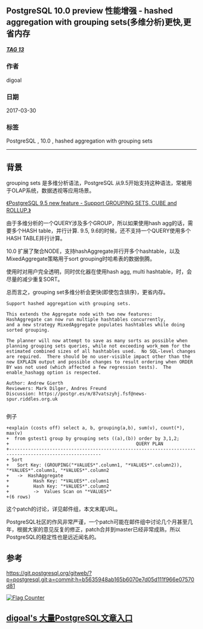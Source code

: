 ## PostgreSQL 10.0 preview 性能增强 - hashed aggregation with grouping sets(多维分析)更快,更省内存   
##### [TAG 13](../class/13.md)
                    
### 作者                       
digoal               
                
### 日期                                                                                   
2017-03-30              
                   
### 标签                
PostgreSQL , 10.0 , hashed aggregation with grouping sets     
                                                                                      
----                                                                                
                                                                                         
## 背景            
grouping sets 是多维分析语法，PostgreSQL 从9.5开始支持这种语法，常被用于OLAP系统，数据透视等应用场景。    
    
[《PostgreSQL 9.5 new feature - Support GROUPING SETS, CUBE and ROLLUP.》](../201505/20150526_02.md)    
    
由于多维分析的一个QUERY涉及多个GROUP，所以如果使用hash agg的话，需要多个HASH table，并行计算. 9.5, 9.6的时候，还不支持一个QUERY使用多个HASH TABLE并行计算。    
    
10.0 扩展了聚合NODE，支持hashAggregate并行开多个hashtable，以及MixedAggregate策略用于sort grouping时哈希表的数据倒腾。    
    
使用时对用户完全透明，同时优化器在使用hash agg, multi hashtable，时，会尽量的减少重复SORT。    
    
总而言之，grouping set多维分析会更快(即使包含排序)，更省内存。  
    
```    
Support hashed aggregation with grouping sets.    
    
This extends the Aggregate node with two new features:     
HashAggregate can now run multiple hashtables concurrently,     
and a new strategy MixedAggregate populates hashtables while doing sorted grouping.    
    
The planner will now attempt to save as many sorts as possible when    
planning grouping sets queries, while not exceeding work_mem for the    
estimated combined sizes of all hashtables used.  No SQL-level changes    
are required.  There should be no user-visible impact other than the    
new EXPLAIN output and possible changes to result ordering when ORDER    
BY was not used (which affected a few regression tests).  The    
enable_hashagg option is respected.    
    
Author: Andrew Gierth    
Reviewers: Mark Dilger, Andres Freund    
Discussion: https://postgr.es/m/87vatszyhj.fsf@news-spur.riddles.org.uk    
    
```    
    
例子    
    
```    
+explain (costs off) select a, b, grouping(a,b), sum(v), count(*), max(v)        
+  from gstest1 group by grouping sets ((a),(b)) order by 3,1,2;        
+                                               QUERY PLAN                                                       
+--------------------------------------------------------------------------------------------------------        
+ Sort        
+   Sort Key: (GROUPING("*VALUES*".column1, "*VALUES*".column2)), "*VALUES*".column1, "*VALUES*".column2        
+   ->  HashAggregate        
+         Hash Key: "*VALUES*".column1        
+         Hash Key: "*VALUES*".column2        
+         ->  Values Scan on "*VALUES*"        
+(6 rows)       
```    
          
这个patch的讨论，详见邮件组，本文末尾URL。            
            
PostgreSQL社区的作风非常严谨，一个patch可能在邮件组中讨论几个月甚至几年，根据大家的意见反复的修正，patch合并到master已经非常成熟，所以PostgreSQL的稳定性也是远近闻名的。           
                        
## 参考            
https://git.postgresql.org/gitweb/?p=postgresql.git;a=commit;h=b5635948ab165b6070e7d05d111f966e07570d81    
            
        
        
     
  
<a rel="nofollow" href="http://info.flagcounter.com/h9V1"  ><img src="http://s03.flagcounter.com/count/h9V1/bg_FFFFFF/txt_000000/border_CCCCCC/columns_2/maxflags_12/viewers_0/labels_0/pageviews_0/flags_0/"  alt="Flag Counter"  border="0"  ></a>  
  
  
  
  
  
  
## [digoal's 大量PostgreSQL文章入口](https://github.com/digoal/blog/blob/master/README.md "22709685feb7cab07d30f30387f0a9ae")
  

